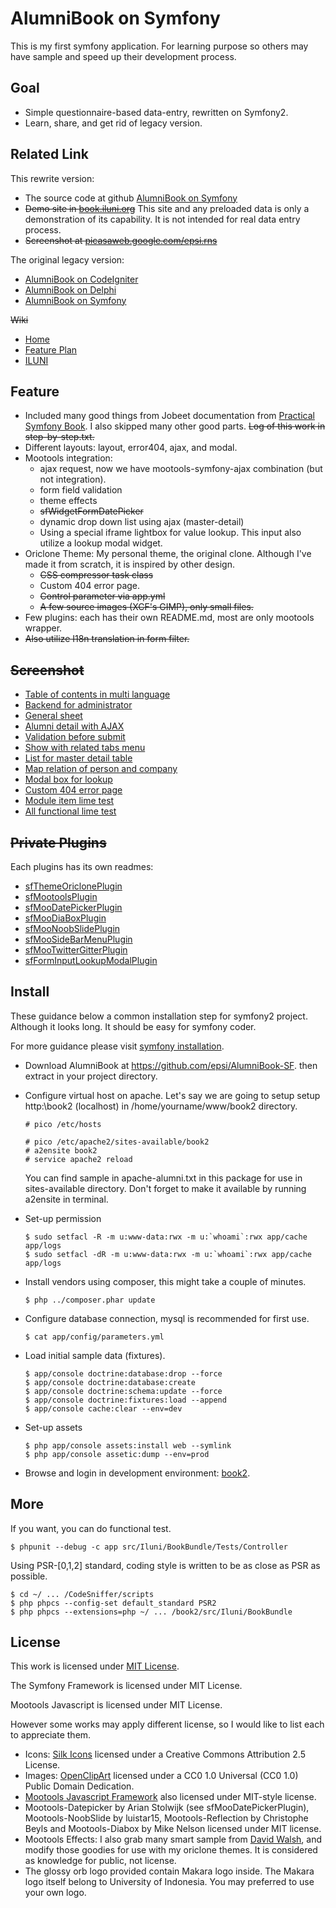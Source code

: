 AlumniBook on Symfony
=====================

This is my first symfony application.
For learning purpose so others may have sample
and speed up their development process.

## Goal

*   Simple questionnaire-based data-entry, rewritten on Symfony2.
*   Learn, share, and get rid of legacy version.


Related Link
------------

This rewrite version:

*   The source code at github
    [AlumniBook on Symfony](https://github.com/epsi/AlumniBook-SF2)
*   <del>Demo site in [book.iluni.org](http://book.iluni.org)</del>
    This site and any preloaded data is only a demonstration of its capability.
    It is not intended for real data entry process.
*   <del>Screenshot at [picasaweb.google.com/epsi.rns](https://picasaweb.google.com/epsi.rns/AlumniBook#)</del>

The original legacy version:

*   [AlumniBook on CodeIgniter](https://github.com/epsi/AlumniBook-CI)
*   [AlumniBook on Delphi](https://github.com/epsi/AlumniBook-D7)
*   [AlumniBook on Symfony](https://github.com/epsi/AlumniBook-SF)

<del>Wiki</del>

*   [Home](https://github.com/epsi/AlumniBook-SF/wiki)
*   [Feature Plan](https://github.com/epsi/AlumniBook-SF/wiki/Feature-Plan)
*   [ILUNI](https://github.com/epsi/AlumniBook-SF/wiki/ILUNI)


Feature
-------

*   Included many good things from Jobeet documentation from
    [Practical Symfony Book](http://www.symfony-project.org/jobeet/1_4/Doctrine/en/).
    I also skipped many other good parts.
    <del>Log of this work in step-by-step.txt.</del>
*   Different layouts: layout, error404, ajax, and modal.
*   Mootools integration:
    * ajax request,
      now we have mootools-symfony-ajax combination (but not integration).
    * form field validation
    * theme effects
    * <del>sfWidgetFormDatePicker</del>
    * dynamic drop down list using ajax (master-detail)
    * Using a special iframe lightbox for value lookup.
      This input also utilize a lookup modal widget.
*   Oriclone Theme:
    My personal theme, the original clone.
    Although I've made it from scratch, it is inspired by other design.
    * <del>CSS compressor task class</del>
    * Custom 404 error page.
    * <del>Control parameter via app.yml</del>
    * <del>A few source images (XCF's GIMP), only small files.<del>
*   Few plugins: each has their own README.md, most are only mootools wrapper.
*   <del>Also utilize I18n translation in form filter.</del>


<del>Screenshot</del>
----------

*   [Table of contents in multi language](https://picasaweb.google.com/epsi.rns/AlumniBook#5578354736029962338)
*   [Backend for administrator](https://picasaweb.google.com/epsi.rns/AlumniBook#5578354763983509922)
*   [General sheet](https://picasaweb.google.com/epsi.rns/AlumniBook#5578354816024650978)
*   [Alumni detail with AJAX](https://picasaweb.google.com/epsi.rns/AlumniBook#5578355526800334082)
*   [Validation before submit](https://picasaweb.google.com/epsi.rns/AlumniBook#5578360327113373458)
*   [Show with related tabs menu](https://picasaweb.google.com/epsi.rns/AlumniBook#5578355602314296898)
*   [List for master detail table](https://picasaweb.google.com/epsi.rns/AlumniBook#5578355513394329666)
*   [Map relation of person and company](https://picasaweb.google.com/epsi.rns/AlumniBook#5578355686298380562)
*   [Modal box for lookup](https://picasaweb.google.com/epsi.rns/AlumniBook#5578360380680365346)
*   [Custom 404 error page](https://picasaweb.google.com/epsi.rns/AlumniBook#5578356441184900050)
*   [Module item lime test](https://picasaweb.google.com/epsi.rns/AlumniBook#5582497997088174482)
*   [All functional lime test](https://picasaweb.google.com/epsi.rns/AlumniBook#5582498018623503426)

<del>Private Plugins</del>
---------------

Each plugins has its own readmes:

*   [sfThemeOriclonePlugin](https://github.com/epsi/AlumniBook-SF/tree/master/plugins/sfThemeOriclonePlugin)
*   [sfMootoolsPlugin](https://github.com/epsi/AlumniBook-SF/tree/master/plugins/sfMootoolsPlugin)
*   [sfMooDatePickerPlugin](https://github.com/epsi/AlumniBook-SF/tree/master/plugins/sfMooDatePickerPlugin)
*   [sfMooDiaBoxPlugin](https://github.com/epsi/AlumniBook-SF/tree/master/plugins/sfMooDiaBoxPlugin)
*   [sfMooNoobSlidePlugin](https://github.com/epsi/AlumniBook-SF/tree/master/plugins/sfMooNoobSlidePlugin)
*   [sfMooSideBarMenuPlugin](https://github.com/epsi/AlumniBook-SF/tree/master/plugins/sfMooSideBarMenuPlugin)
*   [sfMooTwitterGitterPlugin](https://github.com/epsi/AlumniBook-SF/tree/master/plugins/sfMooTwitterGitterPlugin)
*   [sfFormInputLookupModalPlugin](https://github.com/epsi/AlumniBook-SF/tree/master/plugins/sfFormInputLookupModalPlugin)


Install
-------

These guidance below a common installation step for symfony2 project.
Although it looks long. It should be easy for symfony coder.

For more guidance please visit
[symfony installation](http://symfony.com/doc/2.0/book/installation.html).

*   Download AlumniBook at https://github.com/epsi/AlumniBook-SF.
    then extract in your project directory.

*   Configure virtual host on apache.
    Let's say we are going to setup setup http:\\book2 (localhost)
    in /home/yourname/www/book2 directory.

        # pico /etc/hosts

        # pico /etc/apache2/sites-available/book2
        # a2ensite book2
        # service apache2 reload

    You can find sample in apache-alumni.txt in this package
    for use in sites-available directory.
    Don't forget to make it available by running a2ensite in terminal.

*   Set-up permission

        $ sudo setfacl -R -m u:www-data:rwx -m u:`whoami`:rwx app/cache app/logs
        $ sudo setfacl -dR -m u:www-data:rwx -m u:`whoami`:rwx app/cache app/logs

*   Install vendors using composer,
    this might take a couple of minutes.

        $ php ../composer.phar update

*   Configure database connection,
    mysql is recommended for first use.

        $ cat app/config/parameters.yml

*   Load initial sample data (fixtures).

        $ app/console doctrine:database:drop --force
        $ app/console doctrine:database:create
        $ app/console doctrine:schema:update --force
        $ app/console doctrine:fixtures:load --append
        $ app/console cache:clear --env=dev

*   Set-up assets

        $ php app/console assets:install web --symlink
        $ php app/console assetic:dump --env=prod

*   Browse and login in development environment:
    [book2](http://book2/app_dev.php/).


More
-------

If you want, you can do functional test.

    $ phpunit --debug -c app src/Iluni/BookBundle/Tests/Controller

Using PSR-[0,1,2] standard,
coding style is written to be as close as PSR as possible.

    $ cd ~/ ... /CodeSniffer/scripts
    $ php phpcs --config-set default_standard PSR2
    $ php phpcs --extensions=php ~/ ... /book2/src/Iluni/BookBundle


License
-------

This work is licensed under
[MIT License](http://www.opensource.org/licenses/mit-license.php).

The Symfony Framework is licensed under MIT License.

Mootools Javascript is licensed under MIT License.

However some works may apply different license,
so I would like to list each to appreciate them.

*   Icons: [Silk Icons](http://www.famfamfam.com/lab/icons/silk/)
    licensed under a Creative Commons Attribution 2.5 License.
*   Images: [OpenClipArt](http://openclipart.org)
    licensed under a CC0 1.0 Universal (CC0 1.0) Public Domain Dedication.
*   [Mootools Javascript Framework](http://mootools.net)
    also licensed under MIT-style license.
*   Mootools-Datepicker by Arian Stolwijk (see sfMooDatePickerPlugin),
    Mootools-NoobSlide by luistar15,
    Mootools-Reflection by Christophe Beyls and
    Mootools-Diabox by Mike Nelson
    licensed under MIT license.
*   Mootools Effects: I also grab many smart sample from
    [David Walsh](http://davidwalsh.name),
    and modify those goodies for use with my oriclone themes.
    It is considered as knowledge for public, not license.
*   The glossy orb logo provided contain Makara logo inside.
    The Makara logo itself belong to University of Indonesia.
    You may preferred to use your own logo.

